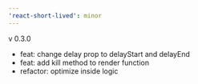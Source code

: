 ```yaml
---
'react-short-lived': minor
---
```


v 0.3.0

- feat: change delay prop to delayStart and delayEnd
- feat: add kill method to render function
- refactor: optimize inside logic
